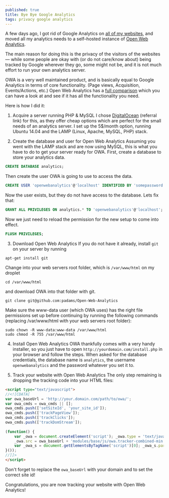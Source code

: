 ```yaml
---
published: true
title: Bye Bye Google Analytics
tags: privacy google analytics
---
```


A few days ago, I got rid of Google Analytics on [all of my websites](https://github.com/mxstbr), and moved all my analytics needs to a self–hosted instance of [Open Web Analytics](http://https://github.com/padams/Open-Web-Analytics).

The main reason for doing this is the privacy of the visitors of the websites — while some people are okay with (or do not care/know about) being tracked by Google wherever they go, some might not be, and it is not much effort to run your own analytics server.

OWA is a very well maintained product, and is basically equal to Google Analytics in terms of core functionality. (Page views, Acquisition, Events/Actions, etc.) Open Web Analytics has a [full comparison](http://www.openwebanalytics.com/?page_id=158) which you can have a look at and see if it has all the functionality you need.

Here is how I did it:

1. Acquire a server running PHP & MySQL
I chose [DigitalOcean](https://www.digitalocean.com/?refcode=d371ed7f99af) (referral link) for this, as they offer cheap options which are perfect for the small needs of an analytics server. 
I set up the 5$/month option, running Ubuntu 14.04 and the LAMP (Linux, Apache, MySQL, PHP) stack. 

2. Create the database and user for Open Web Analytics
Assuming you went with the LAMP stack and are now using MySQL, this is what you have to do to get your server ready for OWA. First, create a database to store your analytics data.
```SQL
CREATE DATABASE analytics;
```
Then create the user OWA is going to use to access the data.
```SQL
CREATE USER 'openwebanalytics'@'localhost' IDENTIFIED BY 'somepassword';
```
Now the user exists, but they do not have  access to the database. Lets fix that:
```SQL
GRANT ALL PRIVILEGES ON analytics.* TO 'openwebanalytics'@'localhost';
```
Now we just need to reload the permission for the new setup to come into effect.
```SQL
FLUSH PRIVILEGES;
```

3. Download Open Web Analytics
If you do not have it already, install `git` on your server by running 
```
apt-get install git
```
Change into your web servers root folder, which is `/var/www/html` on my droplet
```
cd /var/www/html
```
and download OWA into that folder with git.
```
git clone git@github.com:padams/Open-Web-Analytics
```
Make sure the www-data user (which OWA uses) has the right file permissions set up before continuing by running the following commands (replacing /var/www/html with your web servers root folder):
```
sudo chown -R www-data:www-data /var/www/html
sudo chmod -R 755 /var/www/html
```

4. Install Open Web Analytics
OWA thankfully comes with a very handy installer, so you just have to open `http://yourdomain.com/install.php` in your browser and follow the steps.
When asked for the database credentials, the database name is `analytics`, the username `openwebanalytics` and the password whatever you set it to.

5. Track your website with Open Web Analytics
The only step remaining is dropping the tracking code into your HTML files:
```HTML
<script type="text/javascript">
//<![CDATA[
var owa_baseUrl = 'http://your.domain.com/path/to/owa/';
var owa_cmds = owa_cmds || [];
owa_cmds.push(['setSiteId', 'your_site_id']);
owa_cmds.push(['trackPageView']);
owa_cmds.push(['trackClicks']);
owa_cmds.push(['trackDomStream']);
 
(function() {
	var _owa = document.createElement('script'); _owa.type = 'text/javascript'; _owa.async = true;
	_owa.src = owa_baseUrl + 'modules/base/js/owa.tracker-combined-min.js';
	var _owa_s = document.getElementsByTagName('script')[0]; _owa_s.parentNode.insertBefore(_owa, _owa_s);
}());
//]]>
</script>
```
Don't forget to replace the `owa_baseUrl` with your domain and to set the correct site id!

Congratulations, you are now tracking your website with Open Web Analytics! 